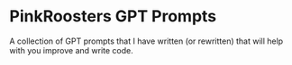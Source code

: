 # PinkRoosters GPT Prompts
A collection of GPT prompts that I have written (or rewritten) that will help with you improve and write code.
